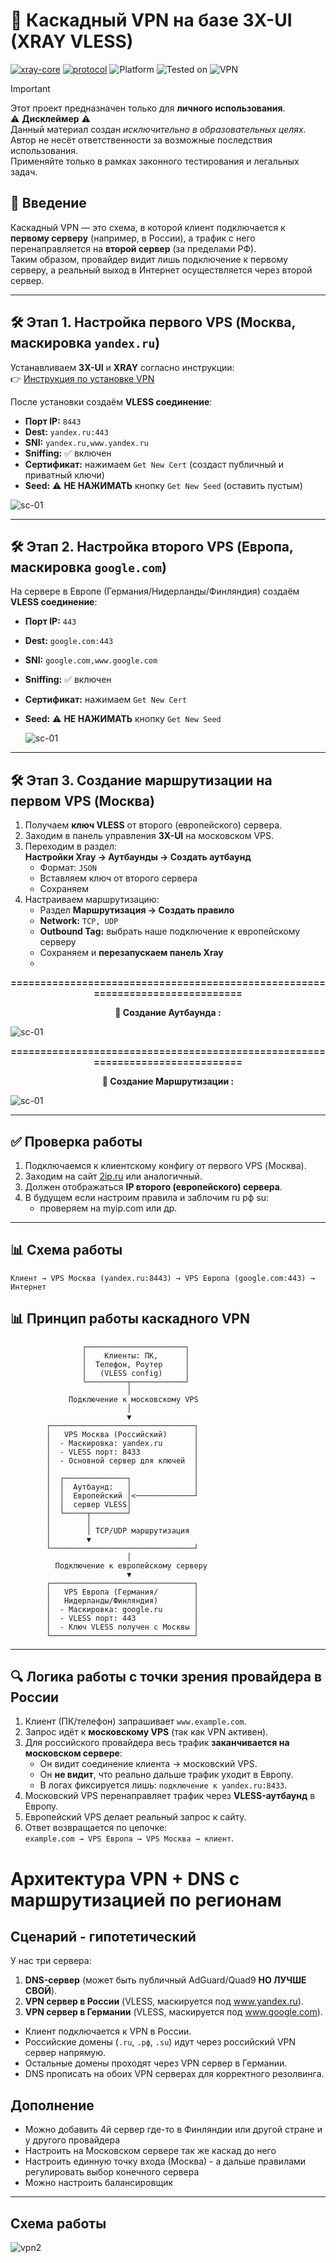 # 🚀 Каскадный VPN на базе 3X-UI (XRAY VLESS)

[![xray-core](https://img.shields.io/badge/xray--core-1.8.23-brightgreen?style=flat-square&logo=vercel)](https://github.com/XTLS/Xray-core)
[![protocol](https://img.shields.io/badge/protocol-VLESS-blue?style=flat-square)](https://xtls.github.io/)
![Platform](https://img.shields.io/badge/platform-Linux-lightgrey?style=flat-square&logo=linux)
![Tested on](https://img.shields.io/badge/tested%20on-Ubuntu%2024.04%20%7C%20Debian%2012-orange?style=flat-square)
![VPN](https://img.shields.io/badge/VPN-Cascading%20Setup-important?style=flat-square)

> [!IMPORTANT]
> Этот проект предназначен только для **личного использования**.  
> ⚠️ **Дисклеймер** ⚠️  
> Данный материал создан *исключительно в образовательных целях*.  
> Автор не несёт ответственности за возможные последствия использования.  
> Применяйте только в рамках законного тестирования и легальных задач.

## 📌 Введение
Каскадный VPN — это схема, в которой клиент подключается к **первому серверу** (например, в России), а трафик с него перенаправляется на **второй сервер** (за пределами РФ).  
Таким образом, провайдер видит лишь подключение к первому серверу, а реальный выход в Интернет осуществляется через второй сервер.

---

## 🛠 Этап 1. Настройка первого VPS (Москва, маскировка `yandex.ru`)

Устанавливаем **3X-UI** и **XRAY** согласно инструкции:  
👉 [Инструкция по установке VPN](https://github.com/r00t-man/MZT/blob/main/01_%D0%A3%D1%81%D1%82%D0%B0%D0%BD%D0%BE%D0%B2%D0%BA%D0%B0%20%D1%81%D0%B2%D0%BE%D0%B5%D0%B3%D0%BE%20VPN.md)

После установки создаём **VLESS соединение**:

- **Порт IP:** `8443`  
- **Dest:** `yandex.ru:443`  
- **SNI:** `yandex.ru,www.yandex.ru`  
- **Sniffing:** ✅ включен  
- **Сертификат:** нажимаем `Get New Cert` (создаст публичный и приватный ключи)  
- **Seed:** ⚠️ **НЕ НАЖИМАТЬ** кнопку `Get New Seed` (оставить пустым)

![sc-01](https://github.com/soulpastwk/share/blob/main/media/vpn00/sc-08.png)

---

## 🛠 Этап 2. Настройка второго VPS (Европа, маскировка `google.com`)

На сервере в Европе (Германия/Нидерланды/Финляндия) создаём **VLESS соединение**:

- **Порт IP:** `443`  
- **Dest:** `google.com:443`  
- **SNI:** `google.com,www.google.com`  
- **Sniffing:** ✅ включен  
- **Сертификат:** нажимаем `Get New Cert`  
- **Seed:** ⚠️ **НЕ НАЖИМАТЬ** кнопку `Get New Seed`

  ![sc-01](https://github.com/soulpastwk/share/blob/main/media/vpn00/sc-09.png)

---

## 🛠 Этап 3. Создание маршрутизации на первом VPS (Москва)

1. Получаем **ключ VLESS** от второго (европейского) сервера.  
2. Заходим в панель управления **3X-UI** на московском VPS.  
3. Переходим в раздел:  
   **Настройки Xray → Аутбаунды → Создать аутбаунд**  
   - Формат: `JSON`  
   - Вставляем ключ от второго сервера  
   - Сохраняем  
4. Настраиваем маршрутизацию:  
   - Раздел **Маршрутизация → Создать правило**  
   - **Network:** `TCP, UDP`  
   - **Outbound Tag:** выбрать наше подключение к европейскому серверу  
   - Сохраняем и **перезапускаем панель Xray**
   - 
<p align="center"><strong>============================================================================== </strong></p>
<p align="center"><strong>📸 Создание Аутбаунда : </strong></p>

  ![sc-01](https://github.com/soulpastwk/share/blob/main/media/vpn00/sc-010.png)
  <p align="center"><strong>============================================================================== </strong></p>
  <p align="center"><strong>📸 Создание Маршрутизации : </strong></p>

  ![sc-01](https://github.com/soulpastwk/share/blob/main/media/vpn00/sc-011.png)

---

## ✅ Проверка работы

1. Подключаемся к клиентскому конфигу от первого VPS (Москва).  
2. Заходим на сайт [2ip.ru](https://2ip.ru) или аналогичный.  
3. Должен отображаться **IP второго (европейского) сервера**.
4. В будущем если настроим правила и заблочим ru рф su: <br>
   - проверяем на myip.com или др.

---

## 📊 Схема работы

```
Клиент → VPS Москва (yandex.ru:8443) → VPS Европа (google.com:443) → Интернет
```
## 📊 Принцип работы каскадного VPN

                    ┌──────────────────────┐
                    │    Клиенты: ПК,      │
                    │  Телефон, Роутер     │
                    │   (VLESS config)     │
                    └─────────┬────────────┘
                              │
                 Подключение к московскому VPS
                              │
                              ▼
            ┌────────────────────────────────┐
            │   VPS Москва (Российский)      │
            │  - Маскировка: yandex.ru       │
            │  - VLESS порт: 8433            │
            │  - Основной сервер для ключей  │
            │                                │
            │  ┌──────────────┐              │
            │  │  Аутбаунд:   │              │
            │  │  Европейский │<─────────────┘
            │  │  сервер VLESS│
            │  └─────┬────────┘
            │        │
            │        │ TCP/UDP маршрутизация
            │        ▼
            └────────────────────────────────┘
                              │
              Подключение к европейскому серверу
                              ▼
            ┌────────────────────────────────┐
            │   VPS Европа (Германия/        │
            │   Нидерланды/Финляндия)        │
            │  - Маскировка: google.ru       │
            │  - VLESS порт: 443             │
            │  - Ключ VLESS получен с Москвы │
            └────────────────────────────────┘
---

## 🔍 Логика работы с точки зрения провайдера в России

1. Клиент (ПК/телефон) запрашивает `www.example.com`.  
2. Запрос идёт к **московскому VPS** (так как VPN активен).  
3. Для российского провайдера весь трафик **заканчивается на московском сервере**:  
   - Он видит соединение клиента → московский VPS.  
   - Он **не видит**, что реально дальше трафик уходит в Европу.  
   - В логах фиксируется лишь: `подключение к yandex.ru:8433`.  
4. Московский VPS перенаправляет трафик через **VLESS-аутбаунд** в Европу.  
5. Европейский VPS делает реальный запрос к сайту.  
6. Ответ возвращается по цепочке:  
   `example.com → VPS Европа → VPS Москва → клиент`.

# Архитектура VPN + DNS с маршрутизацией по регионам

## Сценарий - гипотетический
 У нас три сервера:
 
  1. **DNS-сервер** (может быть публичный AdGuard/Quad9 **НО ЛУЧШЕ СВОЙ**).
  2. **VPN сервер в России** (VLESS, маскируется под www.yandex.ru).
  3. **VPN сервер в Германии** (VLESS, маскируется под www.google.com).

- Клиент подключается к VPN в России.  
- Российские домены (`.ru`, `.рф`, `.su`) идут через российский VPN сервер напрямую.  
- Остальные домены проходят через VPN сервер в Германии.  
- DNS прописать на обоих VPN серверах для корректного резолвинга.

## Дополнение

 - Можно добавить 4й сервер где-то в Финляндии или другой стране и у другого провайдера
 - Настроить на Московском сервере так же каскад до него
 - Настроить единную точку входа (Москва) - а дальше правилами регулировать выбор конечного сервера
 - Можно настроить балансировщик

---

## Схема работы

![vpn2](https://github.com/soulpastwk/share/blob/main/media/vpn00/vpn2.png)
